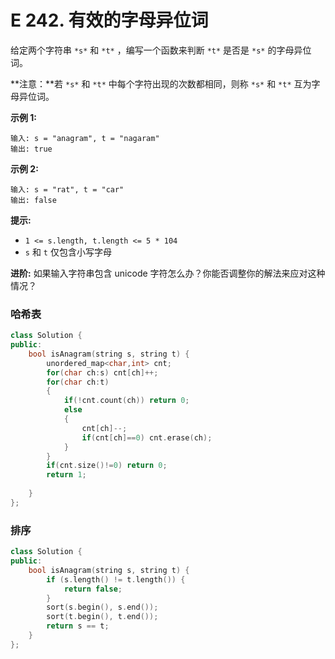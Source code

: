# E 242. 有效的字母异位词

给定两个字符串 `*s*` 和 `*t*` ，编写一个函数来判断 `*t*` 是否是 `*s*` 的字母异位词。

**注意：**若 `*s*` 和 `*t*` 中每个字符出现的次数都相同，则称 `*s*` 和 `*t*` 互为字母异位词。

 

**示例 1:**

```
输入: s = "anagram", t = "nagaram"
输出: true
```

**示例 2:**

```
输入: s = "rat", t = "car"
输出: false
```

 

**提示:**

- `1 <= s.length, t.length <= 5 * 104`
- `s` 和 `t` 仅包含小写字母

 

**进阶:** 如果输入字符串包含 unicode 字符怎么办？你能否调整你的解法来应对这种情况？



### 哈希表

```cpp
class Solution {
public:
    bool isAnagram(string s, string t) {
        unordered_map<char,int> cnt;
        for(char ch:s) cnt[ch]++;
        for(char ch:t)
        {
            if(!cnt.count(ch)) return 0;
            else 
            {
                cnt[ch]--;
                if(cnt[ch]==0) cnt.erase(ch);
            }
        }
        if(cnt.size()!=0) return 0;
        return 1;
        
    }
};
```

### 排序

```cpp
class Solution {
public:
    bool isAnagram(string s, string t) {
        if (s.length() != t.length()) {
            return false;
        }
        sort(s.begin(), s.end());
        sort(t.begin(), t.end());
        return s == t;
    }
};
```

